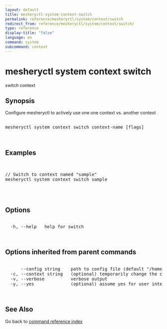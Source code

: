 ```yaml
---
layout: default
title: mesheryctl-system-context-switch
permalink: reference/mesheryctl/system/context/switch
redirect_from: reference/mesheryctl/system/context/switch/
type: reference
display-title: "false"
language: en
command: system
subcommand: context
---
```


# mesheryctl system context switch

switch context

## Synopsis

Configure mesheryctl to actively use one one context vs. another context

<pre class='codeblock-pre'>
<div class='codeblock'>
mesheryctl system context switch context-name [flags]

</div>
</pre> 

## Examples

<pre class='codeblock-pre'>
<div class='codeblock'>

// Switch to context named "sample"
mesheryctl system context switch sample
	

</div>
</pre> 

## Options

<pre class='codeblock-pre'>
<div class='codeblock'>
  -h, --help   help for switch

</div>
</pre>

## Options inherited from parent commands

<pre class='codeblock-pre'>
<div class='codeblock'>
      --config string    path to config file (default "/home/admin-pc/.meshery/config.yaml")
  -c, --context string   (optional) temporarily change the current context.
  -v, --verbose          verbose output
  -y, --yes              (optional) assume yes for user interactive prompts.

</div>
</pre>

## See Also

Go back to [command reference index](/reference/mesheryctl/) 
